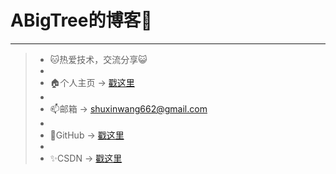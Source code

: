 # ABigTree的博客🌳

---

> - 🐱热爱技术，交流分享😺
> -
> - 🏠个人主页 → [戳这里](https://www.abigtree.top/)
> -
> - 📫邮箱 → shuxinwang662@gmail.com
> -
> - 🎉GitHub → [戳这里](https://github.com/A-BigTree)
> -
> - ✨CSDN → [戳这里](https://blog.csdn.net/weixin_53580595)
